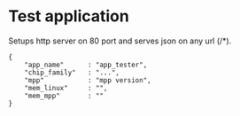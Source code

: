 # Test application

Setups http server on 80 port and serves json on any url (/*).


```
{
    "app_name"      : "app_tester",
    "chip_family"   : "...",
    "mpp"           : "mpp version",
    "mem_linux"     : "",
    "mem_mpp"       : ""
}
```
